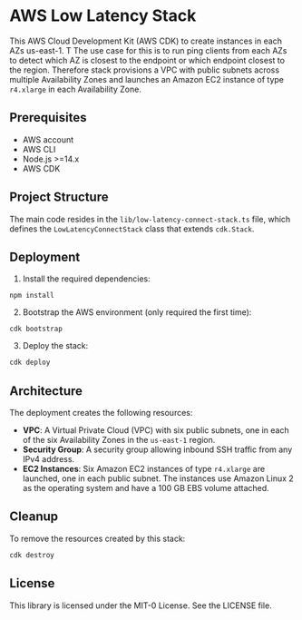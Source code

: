 # AWS Low Latency Stack

This AWS Cloud Development Kit (AWS CDK) to create instances in each AZs us-east-1. T
The use case for this is to run ping clients from each AZs to detect which AZ is closest to the endpoint or which endpoint closest to the region.
Therefore stack provisions a VPC with public subnets across multiple Availability Zones and launches an Amazon EC2 instance of type `r4.xlarge` in each Availability Zone.

## Prerequisites

- AWS account
- AWS CLI
- Node.js >=14.x
- AWS CDK

## Project Structure

The main code resides in the `lib/low-latency-connect-stack.ts` file, which defines the `LowLatencyConnectStack` class that extends `cdk.Stack`.

## Deployment

1. Install the required dependencies:
```
npm install
```

2. Bootstrap the AWS environment (only required the first time):
```
cdk bootstrap
```

3. Deploy the stack:
```bash
cdk deploy
```


## Architecture

The deployment creates the following resources:

- **VPC**: A Virtual Private Cloud (VPC) with six public subnets, one in each of the six Availability Zones in the `us-east-1` region.
- **Security Group**: A security group allowing inbound SSH traffic from any IPv4 address.
- **EC2 Instances**: Six Amazon EC2 instances of type `r4.xlarge` are launched, one in each public subnet. The instances use Amazon Linux 2 as the operating system and have a 100 GB EBS volume attached.

## Cleanup

To remove the resources created by this stack:

```bash
cdk destroy
```

## License
This library is licensed under the MIT-0 License. See the LICENSE file.
